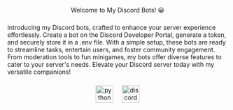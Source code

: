 <p align="center">Welcome to My Discord Bots! 😀</p>

###

<p align="left">Introducing my Discord bots, crafted to enhance your server experience effortlessly. Create a bot on the Discord Developer Portal, generate a token, and securely store it in a .env file. With a simple setup, these bots are ready to streamline tasks, entertain users, and foster community engagement. From moderation tools to fun minigames, my bots offer diverse features to cater to your server's needs. Elevate your Discord server today with my versatile companions!</p>

###

<div align="center">
  <img src="https://img.shields.io/badge/Python-3776AB?logo=python&logoColor=white&style=for-the-badge" height="40" alt="python logo"  />
  <img width="12" />
  <img src="https://img.shields.io/badge/Discord-5865F2?logo=discord&logoColor=white&style=for-the-badge" height="40" alt="discord logo"  />
</div>

###
